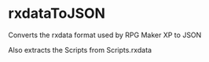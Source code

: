 # rxdataToJSON
Converts the rxdata format used by RPG Maker XP to JSON

Also extracts the Scripts from Scripts.rxdata
